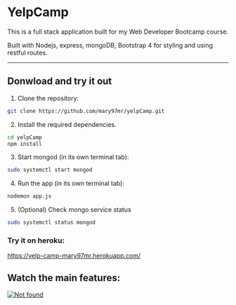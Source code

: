 # YelpCamp

This is a full stack application built for my Web Developer Bootcamp course.

Built with Nodejs, express, mongoDB, Bootstrap 4 for styling and using restful routes.

***

## Donwload and try it out

1. Clone the repository:

```bash
git clone https://github.com/mary97mr/yelpCamp.git
```

2. Install the required dependencies.
```bash
cd yelpCamp
npm install
```

3. Start mongod (in its own terminal tab):
```bash
sudo systemctl start mongod
```

4. Run the app (in its own terminal tab):
```bash
nodemon app.js
```

5. (Optional) Check mongo service status
```bash
sudo systemctl status mongod
```

### Try it on heroku:

https://yelp-camp-mary97mr.herokuapp.com/

## Watch the main features: 

<a href="https://www.youtube.com/embed/a649jKlby2s" target="_blank"><img src="https://img.youtube.com/vi/a649jKlby2s/0.jpg" 
alt="Not found"></a>
